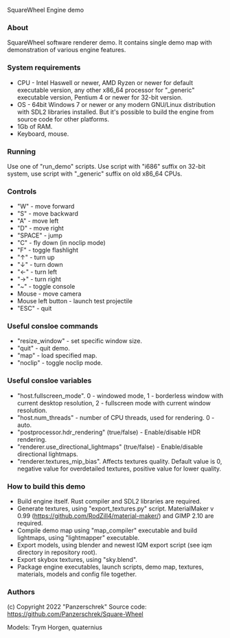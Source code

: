 SquareWheel Engine demo

### About

SquareWheel software renderer demo.
It contains single demo map with demonstration of various engine features.


### System requirements

* CPU  - Intel Haswell or newer, AMD Ryzen or newer for default executable version, any other x86_64 processor for "_generic" executable version, Pentium 4 or newer for 32-bit version.
* OS - 64bit Windows 7 or newer or any modern GNU/Linux distribution with SDL2 libraries installed. But it's possible to build the engine from source code for other platforms.
* 1Gb of RAM.
* Keyboard, mouse.


### Running

Use one of "run_demo" scripts.
Use script with "i686" suffix on 32-bit system, use script with "_generic" suffix on old x86_64 CPUs.


### Controls

* "W" - move forward
* "S" - move backward
* "A" - move left
* "D" - move right
* "SPACE" - jump
* "C" - fly down (in noclip mode)
* "F" - toggle flashlight
* "↑" - turn up
* "↓" - turn down
* "←" - turn left
* "→" - turn right
* "~" - toggle console
* Mouse - move camera
* Mouse left button - launch test projectile
* "ESC" - quit


### Useful consloe commands

* "resize_window" - set specific window size.
* "quit" - quit demo.
* "map" - load specified map.
* "noclip" - toggle noclip mode.


### Useful consloe variables

* "host.fullscreen_mode". 0 - windowed mode, 1 - borderless window with current desktop resolution, 2 - fullscreen mode with current window resolution.
* "host.num_threads" - number of CPU threads, used for rendering. 0 - auto.
* "postprocessor.hdr_rendering" (true/false) - Enable/disable HDR rendering.
* "renderer.use_directional_lightmaps" (true/false) - Enable/disable directional lightmaps.
* "renderer.textures_mip_bias". Affects textures quality. Default value is 0, negative value for overdetailed textures, positive value for lower quality.


### How to build this demo

* Build engine itself. Rust compiler and SDL2 libraries are required.
* Generate textures, using "export_textures.py" script. MaterialMaker v 0.99 (https://github.com/RodZill4/material-maker/) and GIMP 2.10 are required.
* Compile demo map using "map_compiler" executable and build lightmaps, using "lightmapper" executable.
* Export models, using blender and newest IQM export script (see iqm directory in repository root).
* Export skybox textures, using "sky.blend".
* Package engine executables, launch scripts, demo map, textures, materials, models and config file together.


### Authors

(c) Copyright 2022 "Panzerschrek"
Source code: https://github.com/Panzerschrek/Square-Wheel

Models: Trym Horgen, quaternius
